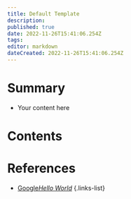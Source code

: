 ```yaml
---
title: Default Template
description: 
published: true
date: 2022-11-26T15:41:06.254Z
tags: 
editor: markdown
dateCreated: 2022-11-26T15:41:06.254Z
---
```


# Summary

- Your content here

# Contents

# References

- [Google*Hello World*](https://google.com)
{.links-list}